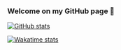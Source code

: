 ### Welcome on my GitHub page 👋

[![GitHub stats](https://github-readme-stats-eight-theta.vercel.app/api?username=SpilmontFrancois&count_private=true&show_icons=true&hide_border=true&bg_color=DEG,3292B3,137575&title_color=FFFFFF&text_color=FFFFFF&icon_color=f5a720&custom_title=GitHub%20Stats&include_all_commits=true)](https://github.com/SpilmontFrancois)

[![Wakatime stats](https://github-readme-stats.vercel.app/api/wakatime?username=SpilmontFrancois&hide_border=true&bg_color=DEG,3292B3,137575&text_color=FFFFFF&title_color=f5a720)](https://github.com/SpilmontFrancois)
